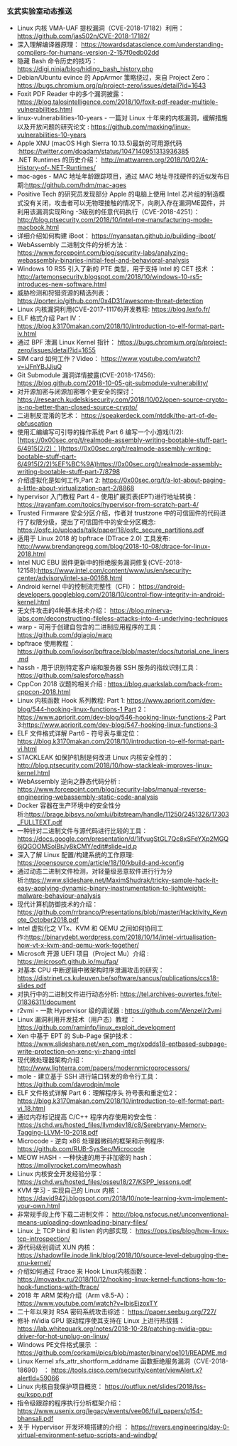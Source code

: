 ### 玄武实验室动态推送

* Linux 内核 VMA-UAF 提权漏洞（CVE-2018-17182）利用： <https://github.com/jas502n/CVE-2018-17182/>
* 深入理解编译器原理： <https://towardsdatascience.com/understanding-compilers-for-humans-version-2-157f0edb02dd>
* 隐藏 Bash 命令历史的技巧： <https://digi.ninja/blog/hiding_bash_history.php>
* Debian/Ubuntu evince 的 AppArmor 策略绕过，来自 Project Zero：<https://bugs.chromium.org/p/project-zero/issues/detail?id=1643>
* Foxit PDF Reader 中的多个漏洞披露： <https://blog.talosintelligence.com/2018/10/foxit-pdf-reader-multiple-vulnerabilities.html>
* linux-vulnerabilities-10-years - 一篇对 Linux 十年来的内核漏洞，缓解措施以及开放问题的研究论文 : <https://github.com/maxking/linux-vulnerabilities-10-years>
* Apple XNU (macOS High Sierra 10.13.5)最新的可用源代码  :<https://twitter.com/doadam/status/1047140951313936385>
* .NET Runtimes 的历史介绍： <http://mattwarren.org/2018/10/02/A-History-of-.NET-Runtimes/>
* mac-ages - MAC 地址年龄跟踪项目，通过 MAC 地址寻找硬件的近似发布日期:<https://github.com/hdm/mac-ages>
* Positive Tech 的研究员发现部分 Apple 的电脑上使用 Intel 芯片组的制造模式没有关闭，攻击者可以无物理接触的情况下，向刷入存在漏洞ME固件，并利用该漏洞实现Ring -3级别的任意代码执行（CVE-2018-4251）： <http://blog.ptsecurity.com/2018/10/intel-me-manufacturing-mode-macbook.html>
* 详细介绍如何构建 iBoot： <https://nyansatan.github.io/building-iboot/>
* WebAssembly 二进制文件的分析方法： <https://www.forcepoint.com/blog/security-labs/analyzing-webassembly-binaries-initial-feel-and-behavioral-analysis>
* Windows 10 RS5 引入了新的 PTE 类型，用于支持 Intel 的 CET 技术 ：<http://artemonsecurity.blogspot.com/2018/10/windows-10-rs5-introduces-new-software.html>
* 威胁检测和狩猎资源的精选列表： <https://porter.io/github.com/0x4D31/awesome-threat-detection>
* Linux 内核漏洞利用(CVE-2017-11176)开发教程: <https://blog.lexfo.fr/>
* ELF 格式介绍 Part IV： <https://blog.k3170makan.com/2018/10/introduction-to-elf-format-part-iv.html>
* 通过 BPF 泄漏 Linux Kernel 指针： <https://bugs.chromium.org/p/project-zero/issues/detail?id=1655>
* SIM card 如何工作？Video： <https://www.youtube.com/watch?v=iJFnYBJJiuQ>
* Git Submodule 漏洞详情披露(CVE-2018-17456): <https://blog.github.com/2018-10-05-git-submodule-vulnerability/>
* 对开源加密与闭源加密哪个更安全的探讨：<https://research.kudelskisecurity.com/2018/10/02/open-source-crypto-is-no-better-than-closed-source-crypto/>
* 二进制反混淆的艺术： <https://speakerdeck.com/ntddk/the-art-of-de-obfuscation>
* 使用汇编编写可引导的操作系统 Part 6 编写一个小游戏(1/2):[https://0x00sec.org/t/realmode-assembly-writing-bootable-stuff-part-6/4915(2/2)：](https://0x00sec.org/t/realmode-assembly-writing-bootable-stuff-part-6/4915(2/2)%EF%BC%9A)<https://0x00sec.org/t/realmode-assembly-writing-bootable-stuff-part-7/8798>
* 介绍虚拟化是如何工作,Part 2: <https://0x00sec.org/t/a-lot-about-paging-a-little-about-virtualization-part-2/8868>
* hypervisor 入门教程 Part 4 - 使用扩展页表(EPT)进行地址转换：<https://rayanfam.com/topics/hypervisor-from-scratch-part-4/>
* Trusted  Firmware 安全分区介绍，作者对 trustzone 中的可信固件的代码进行了权限分级，提出了可信固件中的安全分区概念: <https://osfc.io/uploads/talk/paper/18/osfc_secure_partitions.pdf>
* 适用于 Linux 2018 的 bpftrace (DTrace 2.0) 工具发布: <http://www.brendangregg.com/blog/2018-10-08/dtrace-for-linux-2018.html>
*  Intel NUC EBU 固件更新中的拒绝服务漏洞修复(CVE-2018-12158):<https://www.intel.com/content/www/us/en/security-center/advisory/intel-sa-00168.html>
* Android kernel 中的控制流完整性（CFI）： <https://android-developers.googleblog.com/2018/10/control-flow-integrity-in-android-kernel.html>
* 无文件攻击的4种基本技术介绍： <https://blog.minerva-labs.com/deconstructing-fileless-attacks-into-4-underlying-techniques>
* warp  - 可用于创建自包含的二进制应用程序的工具： <https://github.com/dgiagio/warp>
* bpftrace 使用教程：<https://github.com/iovisor/bpftrace/blob/master/docs/tutorial_one_liners.md>
* hassh - 用于识别特定客户端和服务器 SSH 服务的指纹识别工具：<https://github.com/salesforce/hassh>
*  CppCon 2018 议题的相关介绍 : <https://blog.quarkslab.com/back-from-cppcon-2018.html>
* Linux 内核函数 Hook 系列教程: Part 1: [https://www.apriorit.com/dev-blog/544-hooking-linux-functions-1 Part](https://www.apriorit.com/dev-blog/544-hooking-linux-functions-1) 2： <https://www.apriorit.com/dev-blog/546-hooking-linux-functions-2> Part 3:<https://www.apriorit.com/dev-blog/547-hooking-linux-functions-3>
* ELF 文件格式详解 Part6 - 符号表与重定位：<https://blog.k3170makan.com/2018/10/introduction-to-elf-format-part-vi.html>
* STACKLEAK 如保护机制是何改进 Linux 内核安全性的：<http://blog.ptsecurity.com/2018/10/how-stackleak-improves-linux-kernel.html>
* WebAssembly 逆向之静态代码分析 : <https://www.forcepoint.com/blog/security-labs/manual-reverse-engineering-webassembly-static-code-analysis>
* Docker 容器在生产环境中的安全性分析:<https://brage.bibsys.no/xmlui/bitstream/handle/11250/2451326/17303_FULLTEXT.pdf>
* 一种针对二进制文件与源代码进行比较的工具：<https://docs.google.com/presentation/d/1ifvugStGL7Qc8xSFeYXp2MGQ6jQGOOMSolBrJy8kCMY/edit#slide=id.p>
* 深入了解 Linux 配置/构建系统的工作原理: <https://opensource.com/article/18/10/kbuild-and-kconfig>
* 通过动态二进制文件检测，对轻量级恶意软件进行行为分析:<https://www.slideshare.net/MaximShudrak/tricky-sample-hack-it-easy-applying-dynamic-binary-inastrumentation-to-lightweight-malware-behaviour-analysis>
* 现代计算机防御技术的介绍：<https://github.com/rrbranco/Presentations/blob/master/Hacktivity_Keynote_October2018.pdf>
* Intel 虚拟化之 VTx、KVM 和 QEMU 之间如何协同工作:<https://binarydebt.wordpress.com/2018/10/14/intel-virtualisation-how-vt-x-kvm-and-qemu-work-together/>
* Microsoft 开源 UEFI 项目（Project Mu）介绍 : <https://microsoft.github.io/mu/faq/>
* 对基本 CPU 中断逻辑中微架构时序泄漏攻击的研究：<https://distrinet.cs.kuleuven.be/software/sancus/publications/ccs18-slides.pdf>
* 对执行中的二进制文件进行动态分析: <https://tel.archives-ouvertes.fr/tel-01836311/document>
* r2vmi - 一款 Hypervisor 级的调试器 : <https://github.com/Wenzel/r2vmi>
* Linux 漏洞利用开发技术（用户态）教程 ： <https://github.com/raminfp/linux_exploit_development>
* Xen 中基于 EPT 的 Sub-Page 保护技术：<https://www.slideshare.net/xen_com_mgr/xpdds18-eptbased-subpage-write-protection-on-xenc-yi-zhang-intel>
* 现代微处理器架构介绍： <http://www.lighterra.com/papers/modernmicroprocessors/>
* mole - 建立基于 SSH 进行端口转发的命令行工具： <https://github.com/davrodpin/mole>
* ELF 文件格式详解 Part 6：理解程序头 符号表和重定位2：<https://blog.k3170makan.com/2018/10/introduction-to-elf-format-part-vi_18.html>
* 通过内存标记提高 C/C++ 程序内存使用的安全性：<https://schd.ws/hosted_files/llvmdev18/c8/Serebryany-Memory-Tagging-LLVM-10-2018.pdf>
* Microcode - 逆向 x86 处理器微码的框架和示例程序: <https://github.com/RUB-SysSec/Microcode>
* MEOW HASH  - 一种快速的用于非加密的 hash： <https://mollyrocket.com/meowhash>
* Linux 内核安全开发经验分享： <https://schd.ws/hosted_files/osseu18/27/KSPP_lessons.pdf>
* KVM 学习 - 实现自己的 Linux 内核： <https://david942j.blogspot.com/2018/10/note-learning-kvm-implement-your-own.html>
* 非常规手段上传下载二进制文件： <http://blog.nsfocus.net/unconventional-means-uploading-downloading-binary-files/>
* Linux 上 TCP bind 和 listen 的内部实现： <https://ops.tips/blog/how-linux-tcp-introspection/>
* 源代码级别调试 XUN 内核： <https://shadowfile.inode.link/blog/2018/10/source-level-debugging-the-xnu-kernel/>
* 介绍如何通过 Ftrace 来 Hook Linux内核函数： <https://movaxbx.ru/2018/10/12/hooking-linux-kernel-functions-how-to-hook-functions-with-ftrace/>
* 2018 年 ARM 架构介绍（Arm v8.5-A）： <https://www.youtube.com/watch?v=IbisEjzoxTY>
* 二十年以来对 RSA 密码系统攻击综述： <https://paper.seebug.org/727/>
* 修补 nVidia GPU 驱动程序使其支持在 Linux 上进行热拔插： <https://lab.whitequark.org/notes/2018-10-28/patching-nvidia-gpu-driver-for-hot-unplug-on-linux/>
* Windows PE文件格式展示 ： <https://github.com/corkami/pics/blob/master/binary/pe101/README.md>
* Linux Kernel xfs_attr_shortform_addname 函数拒绝服务漏洞（CVE-2018-18690） ： <https://tools.cisco.com/security/center/viewAlert.x?alertId=59066>
* Linux 内核自我保护项目概览： <https://outflux.net/slides/2018/lss-eu/kspp.pdf>
* 指令级跟踪的程序执行分析框架介绍：<https://www.usenix.org/legacy/events/vee06/full_papers/p154-bhansali.pdf>
* 关于 Hypervisor 开发环境搭建的介绍 ： <https://revers.engineering/day-0-virtual-environment-setup-scripts-and-windbg/>